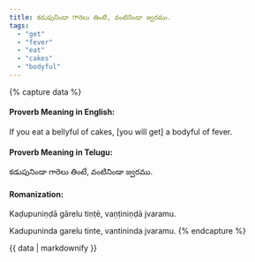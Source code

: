```yaml
---
title: కడుపునిండా గారెలు తింటే, వంటినిండా జ్వరము.
tags:
  - "get"
  - "fever"
  - "eat"
  - "cakes"
  - "bodyful"
---
```


{% capture data %}
#### Proverb Meaning in English:
If you eat a bellyful of cakes, [you will get] a bodyful of fever.

#### Proverb Meaning in Telugu:
కడుపునిండా గారెలు తింటే, వంటినిండా జ్వరము.

#### Romanization:
Kaḍupuniṇḍā gārelu tiṇṭē, vaṇṭiniṇḍā jvaramu.

Kadupuninda garelu tinte, vantininda jvaramu.
{% endcapture %}

{{ data | markdownify }}

